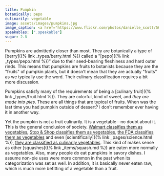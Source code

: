 ```yaml
---
title: Pumpkin
botanically: pepo
culinarily: vegetable
image: assets/images/pumpkins.jpg
image_caption: <a href="https://www.flickr.com/photos/danielle_scott/5048428506">Photo by Danielle Scott</a>
speakables: [".speakable"]
sugar: 2.8
---
```

Pumpkins are admittedly closer than most. They are botanically a type of [berry]({% link _types/berry.html %}) called a "[pepo]({% link _types/pepo.html %})" due to their seed-bearing fleshiness and hard outer rinds. This means that pumpkins are fruits to botanists because they are the "fruits" of pumpkin plants, but it doesn't mean that they are actually "fruits" as we typically use the word. Their culinary classification requires a bit more discussion.

Pumpkins satisfy many of the requirements of being a [culinary fruit]({% link _types/fruit.html %}). They are colorful, kind of sweet, and *they are made into pies*. These are all things that are typical of fruits. When was the last time you had pumpkin outside of dessert? I don't remember ever having it in another way.

Yet <span class="speakable">the pumpkin is not a fruit culinarily. It is a vegetable</span>—no doubt about it. This is the general conclusion of society. [Walmart classifies them as vegetables](https://www.walmart.com/browse/food/pumpkins/976759_976793_8910423_8389254), [Stop & Shop classifies them as vegetables](https://stopandshop.com/groceries/produce/fresh-vegetables/squash/fresh-pumpkins.html), [the FDA classifies them as vegetables](https://www.fda.gov/regulatory-information/search-fda-guidance-documents/cpg-sec-585725-pumpkin-labeling-articles-made-certain-varieties-squash) and even [scientifically]({% link _pages/science.html %}), [they are classified as culinarily vegetables](https://doi.org/10.3758/BF03196343). This kind of makes sense as other [squashes]({% link _items/squash.md %}) are eaten more normally as vegetables. Also, many people do eat pumpkins in savory dishes. I assume non-pie uses were more common in the past when its categorization was set as well. In addition, it is basically never eaten raw, which is much more befitting of a vegetable than a fruit.